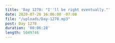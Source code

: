 ```yaml
---
title: 'Day 1278: "I''ll be right eventually."'
date: 2020-07-20 16:06:00 -07:00
file: "/uploads/Day-1278.mp3"
post: Day 1278
duration: '00:06:28'
length: 5049746
---
```


